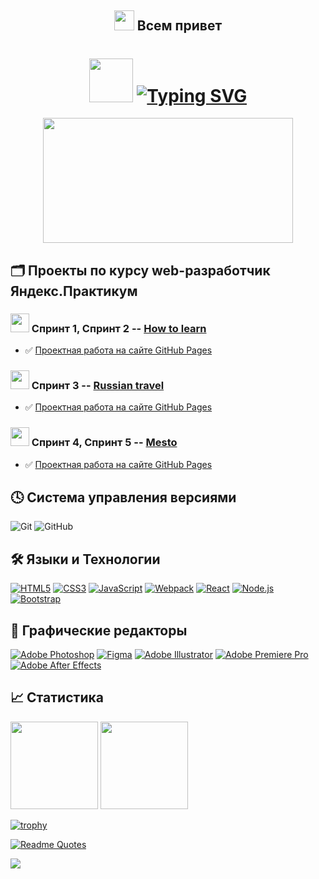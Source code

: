 <div align="center">

##  <img src="https://github.com/blackcater/blackcater/raw/main/images/Hi.gif" height="32"/> Всем привет
# <img src="https://media.giphy.com/media/bGgsc5mWoryfgKBx1u/giphy.gif"  width="70" height="70"/> [![Typing SVG](https://readme-typing-svg.demolab.com?font=Fira+Code&size=30&pause=1000&center=true&vCenter=true&width=700&height=77&lines=%D0%9C%D0%B5%D0%BD%D1%8F+%D0%B7%D0%BE%D0%B2%D1%83%D1%82+%D0%94%D0%B5%D0%BD%D0%B8%D1%81%2C++%D1%8F+%D0%92%D0%B5%D0%B1-%D1%80%D0%B0%D0%B7%D1%80%D0%B0%D0%B1%D0%BE%D1%82%D1%87%D0%B8%D0%BA)](https://git.io/typing-svg)  
 

<!-- ## 📂 Мои проекты 🧩  -->

<img src="https://media.giphy.com/media/dWesBcTLavkZuG35MI/giphy.gif" width="400" height="200"/>
 
 </div>

##  🗂 Проекты по курсу web-разработчик Яндекс.Практикум

### <img src="https://media.giphy.com/media/WUlplcMpOCEmTGBtBW/giphy.gif" width="30"> Спринт 1, Спринт 2 -- [How to learn](https://github.com/Denis-Deonis/how-to-learn) 
* ✅   [Проектная работа на сайте GitHub Pages](https://denis-deonis.github.io/how-to-learn/)
### <img src="https://media.giphy.com/media/WUlplcMpOCEmTGBtBW/giphy.gif" width="30">  Спринт 3 -- [Russian travel](https://github.com/Denis-Deonis/russian-travel) 
* ✅   [Проектная работа на сайте GitHub Pages](https://denis-deonis.github.io/russian-travel/)
### <img src="https://media.giphy.com/media/WUlplcMpOCEmTGBtBW/giphy.gif" width="30">  Спринт 4, Спринт 5 -- [Mesto](https://github.com/Denis-Deonis/mesto) 
* ✅   [Проектная работа на сайте GitHub Pages](https://denis-deonis.github.io/mesto/)


## 🕓 Система управления версиями

![Git](https://img.shields.io/badge/git-%23F05033.svg?style=for-the-badge&logo=git&logoColor=white "Git")
![GitHub](https://img.shields.io/badge/github-%23121011.svg?style=for-the-badge&logo=github&logoColor=white "GitHub")

## 🛠 Языки и Технологии

[![HTML5](https://user-images.githubusercontent.com/86494748/128634189-e6ded326-aeb9-4f8d-8508-f0fcd7f1d891.png)](https://html5book.ru/html-html5/ "HTML5")
[![CSS3](https://user-images.githubusercontent.com/86494748/128634188-71178ce2-89cf-4283-9f5a-87ff5d3b4854.png)](https://html5book.ru/css-css3/ "CSS3")
[![JavaScript](https://user-images.githubusercontent.com/86494748/148681759-aea31033-3b1c-4687-a0e7-e5faeb06bf50.png)](https://262.ecma-international.org/ "JavaScript")
[![Webpack](https://user-images.githubusercontent.com/86494748/148681761-05344a41-60b5-4018-a977-90b31df5fcdc.png)](https://webpack.js.org/ "Webpack")
[![React](https://user-images.githubusercontent.com/86494748/148681760-b140d3e8-7e61-4bfd-9266-b1f72523fe32.png)](https://ru.reactjs.org/ "React")
[![Node.js](https://user-images.githubusercontent.com/86494748/158791550-15622b7d-b568-4c49-8bdd-b6732cb2869b.png)](https://nodejs.org/en/ "Node.js")
[![Bootstrap](https://user-images.githubusercontent.com/86494748/148681757-9007e5ce-2d95-4a78-9884-262f1405fbd6.png)](https://getbootstrap.com/ "Bootstrap")
<!--[![MySQL](https://user-images.githubusercontent.com/86494748/158791546-6d748ca6-1332-4ffd-8ec2-d5c836fc80b1.png)](https://www.mysql.com/ "MySQL")-->
<!--[![Postman](https://user-images.githubusercontent.com/86494748/158792069-56bb7fa3-5612-494f-82c1-7f30a5b9ba01.png)](https://www.postman.com/ "Postman")-->
<!-- [![SASS](https://user-images.githubusercontent.com/86494748/148681944-50f30a5c-1d29-40f8-b711-966ffe977e72.png)](https://sass-scss.ru/ "SASS") -->
<!-- [![Parcel](https://user-images.githubusercontent.com/86494748/148681946-408f9305-d344-497a-9b30-de59803e4c31.png)](https://parceljs.org/ "Parcel") -->


## 🎨 Графические редакторы
[![Adobe Photoshop](https://user-images.githubusercontent.com/86494748/128635710-d46970f1-a171-461d-acd8-f4d8aa5c01e8.png)](https://www.adobe.com/ru/products/photoshop.html "Photoshop")
[![Figma](https://user-images.githubusercontent.com/86494748/148681763-cc9b76df-7a91-4908-84bb-7da19b860c74.png)](https://www.figma.com/ "Figma")
[![Adobe Illustrator](https://user-images.githubusercontent.com/86494748/128635707-2d15d442-e4bc-48c9-b657-6ff223d3fe37.png)](https://www.adobe.com/ru/products/illustrator.html "Adobe Illustrator")
[![Adobe Premiere Pro](https://user-images.githubusercontent.com/86494748/128635709-d0bc6621-8efb-41ec-b363-91e73a85d1ab.png)](https://www.adobe.com/ru/products/premiere.html "Adobe Premiere Pro")
[![Adobe After Effects](https://user-images.githubusercontent.com/86494748/128635706-e282caad-9484-4245-bc5c-16a2cfcfe3e8.png)](https://www.adobe.com/ru/products/aftereffects.html "Adobe After Effects")

<!--
[![Adobe XD](https://user-images.githubusercontent.com/86494748/128685319-41947758-4068-42c4-af18-e026adeaee0e.png)](https://www.adobe.com/ru/products/xd.html)
[![Adobe Bridge](https://user-images.githubusercontent.com/86494748/128635702-771f0b4f-95df-4203-ba4f-9d188eef32f8.png)](https://www.adobe.com/ru/products/bridge.html)
[![Adobe Lightroom](https://user-images.githubusercontent.com/86494748/128635705-23fafa8b-d302-40f7-8853-54105cdd6842.png)](https://www.adobe.com/ru/products/photoshop-lightroom.html)
[![Adobe Indesign](https://user-images.githubusercontent.com/86494748/128635708-74769ad9-bc27-45a6-9f39-b122718ea2fc.png)](https://www.adobe.com/ru/products/indesign.html)
-->


##  📈 Статистика


<img src="https://github-readme-stats.vercel.app/api?username=Denis-Deonis&show_icons=true" height="140px"/> <img src="https://github-readme-stats.vercel.app/api/top-langs/?username=Denis-Deonis&layout=compact" height="140px"/>

[![trophy](https://github-profile-trophy.vercel.app/?username=Denis-Deonis)](https://github.com/ryo-ma/github-profile-trophy)


[![Readme Quotes](https://quotes-github-readme.vercel.app/api?type=horizontal&theme=dark)](https://github.com/piyushsuthar/github-readme-quotes)

![](https://komarev.com/ghpvc/?username=Denis-Deonis)


<!--
[![Top Langs](https://github-readme-stats.vercel.app/api/top-langs/?username=Denis-Deonis&layout=compact&theme=vision-friendly-dark)](https://github.com/anuraghazra/github-readme-stats)
-->



 <!--
**Denis-Deonis/Denis-Deonis** is a ✨ _special_ ✨ repository because its `README.md` (this file) appears on your GitHub profile.

Here are some ideas to get you started:

- 🔭 I’m currently working on ...
- 🌱 I’m currently learning ...
- 👯 I’m looking to collaborate on ...
- 🤔 I’m looking for help with ...
- 💬 Ask me about ...
- 📫 How to reach me: ...
- 😄 Pronouns: ...
- ⚡ Fun fact: ...
-->
